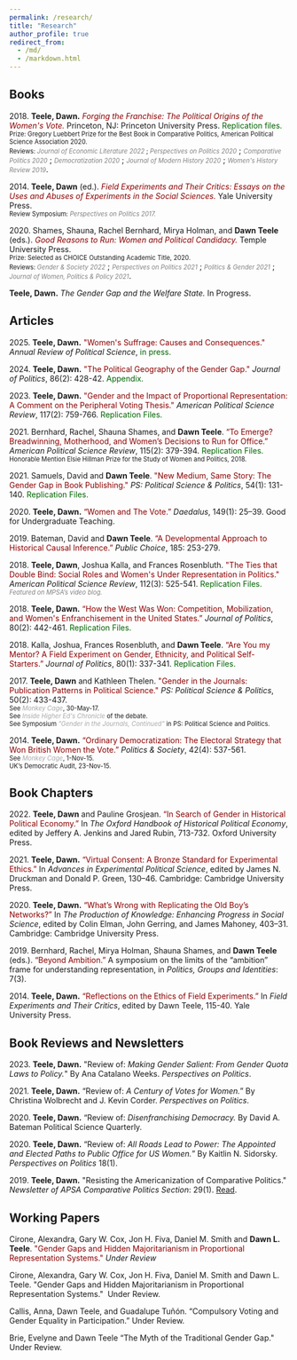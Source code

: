 ```yaml
---
permalink: /research/
title: "Research"
author_profile: true
redirect_from: 
  - /md/
  - /markdown.html
---
```




## Books

2018\. **Teele, Dawn.** *<a href="https://press.princeton.edu/books/hardcover/9780691180267/forging-the-franchise" 
style="color: darkred; text-decoration: none;" target="_blank" rel="noopener noreferrer">Forging the Franchise: The Political Origins of the Women's Vote.</a>* 
Princeton, NJ: Princeton University Press. 
<a href="https://dataverse.harvard.edu/dataset.xhtml?persistentId=doi:10.7910/DVN/JZYGRB" 
style="color: darkgreen; text-decoration: none;" target="_blank" rel="noopener noreferrer">Replication files.</a><br>
<span style="font-size: 0.8em;">Prize: Gregory Luebbert Prize for the Best Book in Comparative Politics, American Political Science Association 2020.</span><br>
<span style="font-size: 0.8em;">Reviews: *<a href="https://www.aeaweb.org/articles?id=10.1257/jel.20201567" 
style="color: gray; text-decoration: none;" target="_blank" rel="noopener noreferrer">Journal of Economic Literature 2022</a>* ; </span>
*<a href="https://www.cambridge.org/core/journals/perspectives-on-politics/article/abs/forging-the-franchise-the-political-origins-of-the-womens-vote-by-dawn-langan-teele-princeton-princeton-university-press-2018-240p-2995-cloth/52B49413677EF99E9351B11D393E64CF" 
style="color: gray; font-size: 0.8em; text-decoration: none;" target="_blank" rel="noopener noreferrer">Perspectives on Politics 2020</a>* ;
*<a href="https://www.jstor.org/stable/26907867" 
style="color: gray; font-size: 0.8em; text-decoration: none;" target="_blank" rel="noopener noreferrer">Comparative Politics 2020</a>* ;
*<a href="https://www.tandfonline.com/doi/full/10.1080/13510347.2019.1625890" 
style="color: gray; font-size: 0.8em; text-decoration: none;" target="_blank" rel="noopener noreferrer">Democratization 2020</a>* ;
*<a href="https://www.journals.uchicago.edu/doi/10.1086/709924" 
style="color: gray; font-size: 0.8em; text-decoration: none;" target="_blank" rel="noopener noreferrer">Journal of Modern History 2020</a>* ;
*<a href="https://www.tandfonline.com/doi/abs/10.1080/09612025.2019.1576290" 
style="color: gray; font-size: 0.8em; text-decoration: none;" target="_blank" rel="noopener noreferrer">Women's History Review 2019</a>*.

2014\. **Teele, Dawn** (ed.). *<a href="https://www.amazon.com/Field-Experiments-Their-Critics-Experimentation/dp/030016940X" 
style="color: darkred; text-decoration: none;" target="_blank" rel="noopener noreferrer">Field Experiments and Their Critics: Essays on the Uses and Abuses of Experiments in the Social Sciences.</a>* 
Yale University Press.<br>
<span style="font-size: 0.8em;">Review Symposium: </span>
*<a href="../files/perspectives_symposium.pdf" 
style="color: gray; font-size: 0.8em; text-decoration: none;" target="_blank" rel="noopener noreferrer">Perspectives on Politics 2017.</a>*

2020\. Shames, Shauna, Rachel Bernhard, Mirya Holman, and **Dawn Teele** (eds.). 
*<a href="https://tupress.temple.edu/books/good-reasons-to-run" 
style="color: darkred; text-decoration: none;" target="_blank" rel="noopener noreferrer">Good Reasons to Run: Women and Political Candidacy.</a>* 
Temple University Press.<br>
<span style="font-size: 0.8em;">Prize: Selected as CHOICE Outstanding Academic Title, 2020.</span><br>
<span style="font-size: 0.8em;">Reviews: </span>
*<a href="https://journals.sagepub.com/doi/abs/10.1177/08912432211061350?journalCode=gasa" 
style="color: gray; font-size: 0.8em; text-decoration: none;" target="_blank" rel="noopener noreferrer">Gender & Society 2022</a>* ;
*<a href="https://www.cambridge.org/core/journals/perspectives-on-politics/article/abs/good-reasons-to-run-women-and-political-candidacy-edited-by-shauna-l-shames-rachel-i-bernhard-mirya-r-holman-and-dawn-langan-teele-philadelphia-temple-university-press-2020-324p-10950-cloth-3795-paper/8A9ACCD5E2F1DD6270B1D362FC3D1AF0" 
style="color: gray; font-size: 0.8em; text-decoration: none;" target="_blank" rel="noopener noreferrer">Perspectives on Politics 2021</a>* ;
*<a href="https://www.cambridge.org/core/journals/politics-and-gender/article/abs/good-reasons-to-run-women-and-political-candidacy-edited-by-shauna-l-shames-rachel-i-bernhard-mirya-r-holman-and-dawn-langan-teele-philadelphia-temple-university-press-2020-334-pp-3795-paper/541659BE051882CF83B7B386132A71EA" 
style="color: gray; font-size: 0.8em; text-decoration: none;" target="_blank" rel="noopener noreferrer">Politics & Gender 2021</a>* ;
*<a href="https://www.tandfonline.com/doi/full/10.1080/1554477X.2021.1946317" 
style="color: gray; font-size: 0.8em; text-decoration: none;" target="_blank" rel="noopener noreferrer">Journal of Women, Politics & Policy 2021</a>*.

**Teele, Dawn.** *The Gender Gap and the Welfare State.* In Progress.


## Articles

2025\. **Teele, Dawn.** <a href="https://www.dropbox.com/scl/fi/wznnbwd9n1audgo9eka2b/Teele_ARPS_final.pdf?rlkey=f6hv6eak365pjofm7mry7am8q&e=1&dl=0" style="color: darkred; text-decoration: none;" target="_blank" rel="noopener noreferrer">"Women's Suffrage: Causes and Consequences."</a> *Annual Review of Political Science*, <a href="https://papers.ssrn.com/sol3/papers.cfm?abstract_id=5006038" style="color: darkgreen; text-decoration: none;" target="_blank" rel="noopener noreferrer">in press.</a>


2024\. **Teele, Dawn.** <a href="https://www.journals.uchicago.edu/doi/abs/10.1086/726953" style="color: darkred; text-decoration: none;" target="_blank" rel="noopener noreferrer">"The Political Geography of the Gender Gap."</a> *Journal of Politics*, 86(2): 428-42. <a href="../files/teele_2023_appendix_political_geography_gender_gap.pdf" style="color: darkgreen; text-decoration: none;" target="_blank" rel="noopener noreferrer">Appendix.</a>


2023\. **Teele, Dawn.** <a href="https://www.cambridge.org/core/journals/american-political-science-review/article/gender-and-the-influence-of-proportional-representation-a-comment-on-the-peripheral-voting-thesis/E1E2222EBD37505F9C432AB7B760636D" style="color: darkred; text-decoration: none;" target="_blank" rel="noopener noreferrer">"Gender and the Impact of Proportional Representation: A Comment on the Peripheral Voting Thesis."</a> *American Political Science Review*, 117(2): 759-766. <a href="https://dataverse.harvard.edu/dataset.xhtml?persistentId=doi:10.7910/DVN/QEUF67" style="color: darkgreen; text-decoration: none;" target="_blank" rel="noopener noreferrer">Replication Files.</a>


2021\. Bernhard, Rachel, Shauna Shames, and **Dawn Teele**. <a href="https://www.cambridge.org/core/journals/american-political-science-review/article/to-emerge-breadwinning-motherhood-and-womens-decisions-to-run-for-office/16CFA17A7101E03DEFB1363B9BA5080A" style="color: darkred; text-decoration: none;" target="_blank" rel="noopener noreferrer">“To Emerge? Breadwinning, Motherhood, and Women’s Decisions to Run for Office.”</a> *American Political Science Review*, 115(2): 379-394. <a href="https://dataverse.harvard.edu/dataset.xhtml?persistentId=doi:10.7910/DVN/S1EUAF" style="color: darkgreen; text-decoration: none;" target="_blank" rel="noopener noreferrer">Replication Files.</a><br>
<span style="font-size: 0.8em;">Honorable Mention Elsie Hillman Prize for the Study of Women and Politics, 2018. </span>


2021\. Samuels, David and **Dawn Teele**. <a href="https://www.cambridge.org/core/journals/ps-political-science-and-politics/article/new-medium-same-story-gender-gaps-in-book-publishing/CCE2C49F2E79729A603770AB905E202B" style="color: darkred; text-decoration: none;" target="_blank" rel="noopener noreferrer">"New Medium, Same Story: The Gender Gap in Book Publishing."</a> *PS: Political Science & Politics*, 54(1): 131-140. <a href="https://dataverse.harvard.edu/dataset.xhtml?persistentId=doi:10.7910/DVN/HN1I8Y" style="color: darkgreen; text-decoration: none;" target="_blank" rel="noopener noreferrer">Replication Files.</a>


2020\. **Teele, Dawn.** <a href="https://direct.mit.edu/daed/article/149/1/25/27300/Women-amp-the-Vote" style="color: darkred; text-decoration: none;" target="_blank" rel="noopener noreferrer">“Women and The Vote.”</a> *Daedalus*, 149(1): 25–39. Good for Undergraduate Teaching.


2019\. Bateman, David and **Dawn Teele**. <a href="https://link.springer.com/epdf/10.1007/s11127-019-00713-4?author_access_token=-HhrJtTq83odaZpoCLKol_e4RwlQNchNByi7wbcMAY5iKGgJ0KOzAAIG3EQuIkOU1025JRz9Tq5CUCiBx23we_Ms5H-mDcMzLKW2GsN2pnZw_5u4y6AcALTIYxG2WLoq3cjBDD8JKP1Wt87racabWA%3D%3D" style="color: darkred; text-decoration: none;" target="_blank" rel="noopener noreferrer">“A Developmental Approach to Historical Causal Inference.”</a> *Public Choice*, 185: 253-279. 


2018\. **Teele, Dawn**, Joshua Kalla, and Frances Rosenbluth. <a href="https://www.cambridge.org/core/journals/american-political-science-review/article/abs/ties-that-double-bind-social-roles-and-womens-underrepresentation-in-politics/617A9986FF59B8934BC300DA21984121" style="color: darkred; text-decoration: none;" target="_blank" rel="noopener noreferrer">"The Ties that Double Bind: Social Roles and Women's Under Representation in Politics."</a> *American Political Science Review*, 112(3): 525-541. <a href="https://dataverse.harvard.edu/dataset.xhtml?persistentId=doi:10.7910/DVN/FVCGHC" style="color: darkgreen; text-decoration: none;" target="_blank" rel="noopener noreferrer">Replication Files.</a><br>
*<a href="https://www.youtube.com/watch?v=94bczsS9iX0" style="color: gray; font-size: 0.8em; text-decoration: none;" target="_blank" rel="noopener noreferrer">Featured on MPSA’s video blog.</a>*


2018\. **Teele, Dawn.** <a href="https://www.journals.uchicago.edu/doi/abs/10.1086/696621" style="color: darkred; text-decoration: none;" target="_blank" rel="noopener noreferrer">“How the West Was Won: Competition, Mobilization, and Women's Enfranchisement in the United States.”</a> *Journal of Politics*, 80(2): 442-461. <a href="https://dataverse.harvard.edu/dataset.xhtml?persistentId=doi:10.7910/DVN/EVYI2H" style="color: darkgreen; text-decoration: none;" target="_blank" rel="noopener noreferrer">Replication Files.</a>


2018\. Kalla, Joshua, Frances Rosenbluth, and **Dawn Teele**. <a href="https://www.journals.uchicago.edu/doi/abs/10.1086/693984" style="color: darkred; text-decoration: none;" target="_blank" rel="noopener noreferrer">“Are You my Mentor? A Field Experiment on Gender, Ethnicity, and Political Self-Starters.”</a> *Journal of Politics*, 80(1): 337-341. <a href="https://dataverse.harvard.edu/dataset.xhtml?persistentId=doi:10.7910/DVN/URHLUO" style="color: darkgreen; text-decoration: none;" target="_blank" rel="noopener noreferrer">Replication Files.</a>


2017\. **Teele, Dawn** and Kathleen Thelen. <a href="https://www.cambridge.org/core/journals/ps-political-science-and-politics/article/gender-in-the-journals-publication-patterns-in-political-science/07452099DCDCBF378D233FF402C97DEA" style="color: darkred; text-decoration: none;" target="_blank" rel="noopener noreferrer">"Gender in the Journals: Publication Patterns in Political Science."</a> *PS: Political Science & Politics*, 50(2): 433-437.<br>
<span style="font-size: 0.8em;">See *<a href="https://www.washingtonpost.com/news/monkey-cage/wp/2017/05/30/some-of-the-top-political-science-journals-are-biased-against-women-heres-the-evidence/" style="color: darkgray; text-decoration: none;" target="_blank" rel="noopener noreferrer">Monkey Cage</a>*, 30-May-17.</span><br>
<span style="font-size: 0.8em;">See *<a href="https://www.insidehighered.com/news/2018/06/12/study-editors-major-political-science-journals-demonstrate-no-systematic-bias" style="color: darkgray; text-decoration: none;" target="_blank" rel="noopener noreferrer">Inside Higher Ed's Chronicle</a>* of the debate.</span><br>
<span style="font-size: 0.8em;">See Symposium *<a href="https://www.cambridge.org/core/journals/ps-political-science-and-politics/information/gender-in-the-journals-continued-evidence-from-five-political-science-journals" style="color: darkgray; text-decoration: none;" target="_blank" rel="noopener noreferrer">"Gender in the Journals, Continued"</a>* in PS: Political Science and Politics.</span>


2014\. **Teele, Dawn.**  <a href="https://journals.sagepub.com/doi/full/10.1177/0032329214547343" style="color: darkred; text-decoration: none;" target="_blank" rel="noopener noreferrer">“Ordinary Democratization: The Electoral Strategy that Won British Women the Vote.”</a> *Politics & Society*, 42(4): 537-561.<br>
<span style="font-size: 0.8em;">See *<a href="https://www.washingtonpost.com/news/monkey-cage/wp/2015/11/01/what-the-movie-suffragette-doesnt-tell-you-about-about-how-women-won-the-right-to-vote/?utm_term=.88075bd78d17" style="color: darkgray; text-decoration: none;" target="_blank" rel="noopener noreferrer">Monkey Cage</a>*, 1-Nov-15.</span><br>
<span style="font-size: 0.8em;">UK’s Democratic Audit, 23-Nov-15.</span>


## Book Chapters
2022\. **Teele, Dawn** and Pauline Grosjean. <a href="https://academic.oup.com/edited-volume/44005/chapter-abstract/387193861?redirectedFrom=fulltext&login=false" style="color: darkred; text-decoration: none;" target="_blank" rel="noopener noreferrer">“In Search of Gender in Historical Political Economy.”</a> In *The Oxford Handbook of Historical Political Economy*, edited by Jeffery A. Jenkins and Jared Rubin, 713-732. Oxford University Press.

2021\. **Teele, Dawn.** <a href="https://www.cambridge.org/core/books/abs/advances-in-experimental-political-science/virtual-consent-the-bronze-standard-for-experimental-ethics/D18EE0E6CD7A9BE2E9F9EE65BE986F2C" style="color: darkred; text-decoration: none;" target="_blank" rel="noopener noreferrer">“Virtual Consent: A Bronze Standard for Experimental Ethics.”</a> In *Advances in Experimental Political Science*, edited by James N. Druckman and Donald P. Green, 130–46. Cambridge: Cambridge University Press.

2020\. **Teele, Dawn.** <a href="https://core-prod.cambridgecore.org/core/books/abs/production-of-knowledge/whats-wrong-with-replicating-the-old-boys-networks/353D4D9FD351C7EB97BC86E06E360BBF" style="color: darkred; text-decoration: none;" target="_blank" rel="noopener noreferrer">“What’s Wrong with Replicating the Old Boy’s Networks?”</a> In *The Production of Knowledge: Enhancing Progress in Social Science*, edited by Colin Elman, John Gerring, and James Mahoney, 403–31. Cambridge: Cambridge University Press.

2019\. Bernhard, Rachel, Mirya Holman, Shauna Shames, and **Dawn Teele** (eds.). <a href="https://www.tandfonline.com/doi/full/10.1080/21565503.2019.1678883?scroll=top&needAccess=true" style="color: darkred; text-decoration: none;" target="_blank" rel="noopener noreferrer">“Beyond Ambition.”</a> A symposium on the limits of the “ambition” frame for understanding representation, in *Politics, Groups and Identities*: 7(3).

2014\. **Teele, Dawn.** <a href="https://www.academia.edu/16086359/Reflections_on_the_Ethics_of_Field_Experiments" style="color: darkred; text-decoration: none;" target="_blank" rel="noopener noreferrer">“Reflections on the Ethics of Field Experiments.”</a> In *Field Experiments and Their Critics*, edited by Dawn Teele, 115-40. Yale University Press.


## Book Reviews and Newsletters  
2023\. **Teele, Dawn.** "Review of: *Making Gender Salient: From Gender Quota Laws to Policy.*" By Ana Catalano Weeks. *Perspectives on Politics*. 

2021\. **Teele, Dawn.** “Review of: *A Century of Votes for Women.*” By Christina Wolbrecht and J. Kevin Corder. *Perspectives on Politics*.

2020\. **Teele, Dawn.** “Review of: *Disenfranchising Democracy.* By David A. Bateman Political Science Quarterly.

2020\. **Teele, Dawn.** “Review of: *All Roads Lead to Power: The Appointed and Elected Paths to Public Office for US Women.*” By Kaitlin N. Sidorsky. *Perspectives on Politics* 18(1).

2019\. **Teele, Dawn.** "Resisting the Americanization of Comparative Politics." *Newsletter of APSA Comparative Politics Section*: 29(1).  [Read](../files/teele_2019_cp_newsletter_.pdf).
 

## Working Papers      
Cirone, Alexandra, Gary W. Cox, Jon H. Fiva, Daniel M. Smith and **Dawn L. Teele**. <a href="https://papers.ssrn.com/sol3/papers.cfm?abstract_id=4452382" style="color: darkred; text-decoration: none;" target="_blank" rel="noopener noreferrer">"Gender Gaps and Hidden Majoritarianism in Proportional Representation Systems."</a> *Under Review*


Cirone, Alexandra, Gary W. Cox, Jon H. Fiva, Daniel M. Smith and Dawn L. Teele. "Gender Gaps and Hidden Majoritarianism in Proportional Representation Systems." ​    Under Review.     

Callis, Anna, Dawn Teele, and Guadalupe Tuñón. “Compulsory Voting and Gender Equality in Participation.” Under Review. 
 
Brie, Evelyne and Dawn Teele “The Myth of the Traditional Gender Gap."  Under Review.
